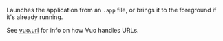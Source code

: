 Launches the application from an `.app` file, or brings it to the foreground if it's already running.

See [vuo.url](vuo-nodeset://vuo.url) for info on how Vuo handles URLs.
